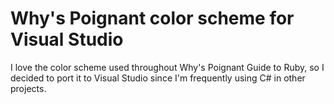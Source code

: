 Why's Poignant color scheme for Visual Studio
=======================

I love the color scheme used throughout Why's Poignant Guide to Ruby, so I
decided to port it to Visual Studio since I'm frequently using C# in other
projects.

